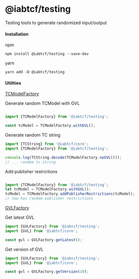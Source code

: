# @iabtcf/testing

Testing tools to generate randomized input/output

#### Installation

npm
```
npm install @iabtcf/testing --save-dev
```

yarn
```
yarn add -D @iabtcf/testing
```

#### Utilities
[TCModelFactory](./src/TCModelFactory.ts)

Generate random TCModel with GVL
```typescript

import {TCModelFactory} from '@iabtcf/testing';

const tcModel = TCModelFactory.withGVL();

```

Generate random TC string

```typescript
import {TCString} from '@iabtcf/core';
import {TCModelFactory} from '@iabtcf/testing';

console.log(TCString.decode(TCModelFactory.noGVL()));
// ... random tc string

```

Add publisher restrictions

```typescript

import {TCModelFactory} from '@iabtcf/testing';
let tcModel = TCModelFactory.withGVL();
tcModel = TCModelFactory.addPublisherRestrictions(tcModel);
// now has random publisher restrictions

```

[GVLFactory](./src/GVLFactory.ts)

Get latest GVL

```typescript
import {GVLFactory} from '@iabtcf/testing';
import {GVL} from '@iabtcf/core';

const gvl = GVLFactory.getLatest();

```

Get version of GVL

```typescript
import {GVLFactory} from '@iabtcf/testing';
import {GVL} from '@iabtcf/core';

const gvl = GVLFactory.getVersion(10);

```
